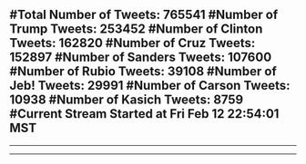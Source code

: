 #Total Number of Tweets: 765541 
#Number of Trump Tweets: 253452
#Number of Clinton Tweets: 162820
#Number of Cruz Tweets: 152897
#Number of Sanders Tweets: 107600
#Number of Rubio Tweets: 39108
#Number of Jeb! Tweets: 29991
#Number of Carson Tweets: 10938
#Number of Kasich Tweets: 8759
#Current Stream Started at Fri Feb 12 22:54:01 MST
---
---
---
